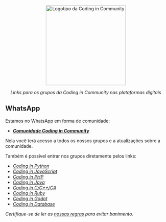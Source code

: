 <div align="center">
    <a href="https://github.com/Coding-in-community">
        <img src="https://user-images.githubusercontent.com/50463866/133183082-28d88ed5-1c65-4922-adbc-e56d0d718f9d.png" alt="Logotipo da Coding in Community" width="250px" />
    </a>
    <br />
    <p><i>Links para os grupos da Coding in Community nas plataformas digitais</i></p>
</div>


## WhatsApp

Estamos no WhatsApp em forma de comunidade:

- [***Comunidade Coding in Community***](https://chat.whatsapp.com/CfjgAHHFML8IYRB9GcWGUt)

Nela você terá acesso a todos os nossos grupos e a atualizações sobre a comunidade.

Também é possível entrar nos grupos diretamente pelos links:

- [*Coding in Python*](https://chat.whatsapp.com/I4IpHC0YFPQLUcGHJeqYdF)
- [*Coding in JavaScript*](https://chat.whatsapp.com/IUXcqbAPdJC2IuNfd7aaF5)
- [*Coding in PHP*](https://chat.whatsapp.com/Jvm7dIbyj79BDWg8eKr91K)
- [*Coding in Java*](https://chat.whatsapp.com/KDjc7IoCAYWAjCAwNEJ5cF)
- [*Coding in C/C++/C#*](https://chat.whatsapp.com/Csn56Bpj8hVIQ3FiZoxBKh)
- [*Coding in Ruby*](https://chat.whatsapp.com/Fs0NZ5y5LbhFhURwySPeYk)
- [*Coding in Godot*](https://chat.whatsapp.com/KVJbDHRTssfBKsy6zNaYnn)
- [*Coding in Database*](https://chat.whatsapp.com/IrMOnIRh2an4ahN0gnNjET)

_Certifique-se de ler as [nossas regras](https://github.com/Coding-in-community/rules) para evitar banimento._

